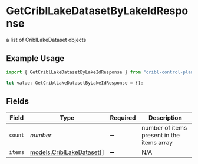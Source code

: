 # GetCriblLakeDatasetByLakeIdResponse

a list of CriblLakeDataset objects

## Example Usage

```typescript
import { GetCriblLakeDatasetByLakeIdResponse } from "cribl-control-plane/models/operations";

let value: GetCriblLakeDatasetByLakeIdResponse = {};
```

## Fields

| Field                                                         | Type                                                          | Required                                                      | Description                                                   |
| ------------------------------------------------------------- | ------------------------------------------------------------- | ------------------------------------------------------------- | ------------------------------------------------------------- |
| `count`                                                       | *number*                                                      | :heavy_minus_sign:                                            | number of items present in the items array                    |
| `items`                                                       | [models.CriblLakeDataset](../../models/cribllakedataset.md)[] | :heavy_minus_sign:                                            | N/A                                                           |